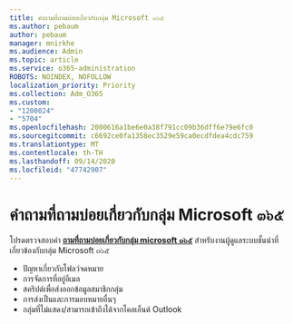 ```yaml
---
title: คำถามที่ถามบ่อยเกี่ยวกับกลุ่ม Microsoft ๓๖๕
ms.author: pebaum
author: pebaum
manager: mnirkhe
ms.audience: Admin
ms.topic: article
ms.service: o365-administration
ROBOTS: NOINDEX, NOFOLLOW
localization_priority: Priority
ms.collection: Adm_O365
ms.custom:
- "1200024"
- "5704"
ms.openlocfilehash: 2000616a1be6e0a38f791cc09b36dff6e79e6fc0
ms.sourcegitcommit: c6692ce0fa1358ec3529e59ca0ecdfdea4cdc759
ms.translationtype: MT
ms.contentlocale: th-TH
ms.lasthandoff: 09/14/2020
ms.locfileid: "47742907"
---
```

# <a name="microsoft-365-groups-faq"></a>คำถามที่ถามบ่อยเกี่ยวกับกลุ่ม Microsoft ๓๖๕

โปรดตรวจสอบคำ **[ถามที่ถามบ่อยเกี่ยวกับกลุ่ม microsoft ๓๖๕](https://aka.ms/M365GroupsFAQ)** สำหรับงานผู้ดูแลระบบชั้นนำที่เกี่ยวข้องกับกลุ่ม Microsoft ๓๖๕

- ปัญหาเกี่ยวกับโฟลว์จดหมาย
- การจัดการที่อยู่อีเมล
- สคริปต์เพื่อส่งออกข้อมูลสมาชิกกลุ่ม
- การส่งเป็นและการมอบหมายอื่นๆ
- กลุ่มที่ไม่แสดง/สามารถเข้าถึงได้จากไคลเอ็นต์ Outlook